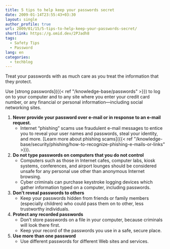 ```yaml
---
title: 5 tips to help keep your passwords secret
date: 2009-01-14T23:55:43+03:30
layout: single
author_profile: true
url: 2009/01/15/5-tips-to-help-keep-your-passwords-secret/
shortlink: https://g.omid.dev/2PJadh8
tags:
  - Safety Tips
  - Password
lang: en
categories: 
  - techblog
---
```

Treat your passwords with as much care as you treat the information that they protect.

Use [strong passwords]({{< ref "/knowledge-base/passwords" >}}) to log on to your computer and to any site where you enter your credit card number, or any financial or personal information—including social networking sites.

1. **Never provide your password over e-mail or in response to an e-mail request.**
    * Internet “phishing” scams use fraudulent e-mail messages to entice you to reveal your user names and passwords, steal your identity, and more. [Learn more about phishing scams]({{< ref "/knowledge-base/security/phishing/how-to-recognize-phishing-e-mails-or-links" >}}).
2. **Do not type passwords on computers that you do not control**
    * Computers such as those in Internet cafes, computer labs, kiosk systems, conferences, and airport lounges should be considered unsafe for any personal use other than anonymous Internet browsing.
    * Cyber criminals can purchase keystroke logging devices which gather information typed on a computer, including passwords.
3. **Don’t reveal passwords to others**
    * Keep your passwords hidden from friends or family members (especially children) who could pass them on to other, less trustworthy individuals.
4. **Protect any recorded passwords**
    * Don’t store passwords on a file in your computer, because criminals will look there first.
    * Keep your record of the passwords you use in a safe, secure place.
5. **Use more than one password**
    * Use different passwords for different Web sites and services.
